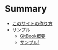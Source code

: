 # Summary

* [このサイトの作り方](./README.md)
* サンプル
	* [GitBook概要](./md/toygitbook.md)
	* [サンプル1](./md/sample1.md)
